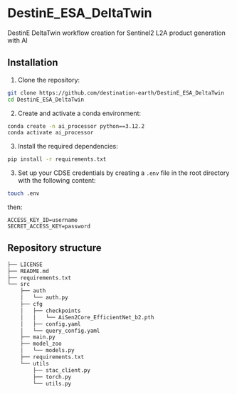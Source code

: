 # DestinE_ESA_DeltaTwin
DestinE DeltaTwin workflow creation for Sentinel2 L2A product generation with AI


## Installation

1. Clone the repository:

```bash
git clone https://github.com/destination-earth/DestinE_ESA_DeltaTwin
cd DestinE_ESA_DeltaTwin
```

2. Create and activate a conda environment:

```bash
conda create -n ai_processor python==3.12.2
conda activate ai_processor
```

3. Install the required dependencies:

```bash
pip install -r requirements.txt
```

3. Set up your CDSE credentials by creating a `.env` file in the root directory with the following content:

```bash
touch .env
```
then:

```
ACCESS_KEY_ID=username
SECRET_ACCESS_KEY=password
```

## Repository structure

```Bash
├── LICENSE
├── README.md
├── requirements.txt
└── src
    ├── auth
    │   └── auth.py
    ├── cfg
    │   ├── checkpoints
    │   │   └── AiSen2Core_EfficientNet_b2.pth
    │   ├── config.yaml
    │   └── query_config.yaml
    ├── main.py
    ├── model_zoo
    │   └── models.py
    ├── requirements.txt
    └── utils
        ├── stac_client.py
        ├── torch.py
        └── utils.py
```
